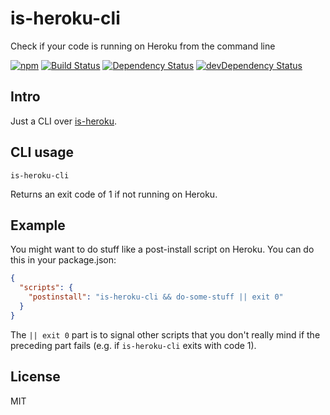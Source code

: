 # is-heroku-cli

Check if your code is running on Heroku from the command line

[![npm](https://img.shields.io/npm/v/is-heroku-cli.svg?style=flat-square)](https://www.npmjs.com/package/is-heroku-cli)
[![Build Status](https://img.shields.io/travis/seangenabe/is-heroku-cli/master.svg?style=flat-square)](https://travis-ci.org/seangenabe/is-heroku-cli)
[![Dependency Status](https://img.shields.io/david/seangenabe/is-heroku-cli.svg?style=flat-square)](https://david-dm.org/seangenabe/is-heroku-cli)
[![devDependency Status](https://img.shields.io/david/dev/seangenabe/is-heroku-cli.svg?style=flat-square)](https://david-dm.org/seangenabe/is-heroku-cli#info=devDependencies)

## Intro

Just a CLI over [is-heroku](https://www.npmjs.com/package/is-heroku).

## CLI usage

    is-heroku-cli

Returns an exit code of 1 if not running on Heroku.

## Example

You might want to do stuff like a post-install script on Heroku. You can do this
in your package.json:

```json
{
  "scripts": {
    "postinstall": "is-heroku-cli && do-some-stuff || exit 0"
  }
}
```

The `|| exit 0` part is to signal other scripts that you don't really mind if
the preceding part fails (e.g. if `is-heroku-cli` exits with code 1).

## License

MIT
